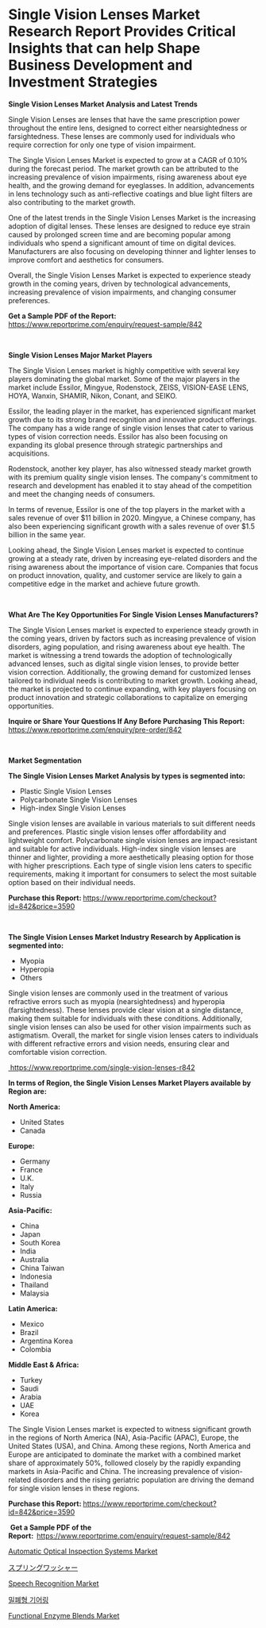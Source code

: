 <p><h1>Single Vision Lenses Market Research Report Provides Critical Insights that can help Shape Business Development and Investment Strategies</h1></p><p><strong>Single Vision Lenses Market Analysis and Latest Trends</strong></p>
<p><p>Single Vision Lenses are lenses that have the same prescription power throughout the entire lens, designed to correct either nearsightedness or farsightedness. These lenses are commonly used for individuals who require correction for only one type of vision impairment.</p><p>The Single Vision Lenses Market is expected to grow at a CAGR of 0.10% during the forecast period. The market growth can be attributed to the increasing prevalence of vision impairments, rising awareness about eye health, and the growing demand for eyeglasses. In addition, advancements in lens technology such as anti-reflective coatings and blue light filters are also contributing to the market growth.</p><p>One of the latest trends in the Single Vision Lenses Market is the increasing adoption of digital lenses. These lenses are designed to reduce eye strain caused by prolonged screen time and are becoming popular among individuals who spend a significant amount of time on digital devices. Manufacturers are also focusing on developing thinner and lighter lenses to improve comfort and aesthetics for consumers.</p><p>Overall, the Single Vision Lenses Market is expected to experience steady growth in the coming years, driven by technological advancements, increasing prevalence of vision impairments, and changing consumer preferences.</p></p>
<p><strong>Get a Sample PDF of the Report:&nbsp;</strong> <a href="https://www.reportprime.com/enquiry/request-sample/842">https://www.reportprime.com/enquiry/request-sample/842</a></p>
<p>&nbsp;</p>
<p><strong>Single Vision Lenses Major Market Players</strong></p>
<p><p>The Single Vision Lenses market is highly competitive with several key players dominating the global market. Some of the major players in the market include Essilor, Mingyue, Rodenstock, ZEISS, VISION-EASE LENS, HOYA, Wanxin, SHAMIR, Nikon, Conant, and SEIKO.</p><p>Essilor, the leading player in the market, has experienced significant market growth due to its strong brand recognition and innovative product offerings. The company has a wide range of single vision lenses that cater to various types of vision correction needs. Essilor has also been focusing on expanding its global presence through strategic partnerships and acquisitions.</p><p>Rodenstock, another key player, has also witnessed steady market growth with its premium quality single vision lenses. The company's commitment to research and development has enabled it to stay ahead of the competition and meet the changing needs of consumers.</p><p>In terms of revenue, Essilor is one of the top players in the market with a sales revenue of over $11 billion in 2020. Mingyue, a Chinese company, has also been experiencing significant growth with a sales revenue of over $1.5 billion in the same year.</p><p>Looking ahead, the Single Vision Lenses market is expected to continue growing at a steady rate, driven by increasing eye-related disorders and the rising awareness about the importance of vision care. Companies that focus on product innovation, quality, and customer service are likely to gain a competitive edge in the market and achieve future growth.</p></p>
<p>&nbsp;</p>
<p><strong>What Are The Key Opportunities For Single Vision Lenses Manufacturers?</strong></p>
<p><p>The Single Vision Lenses market is expected to experience steady growth in the coming years, driven by factors such as increasing prevalence of vision disorders, aging population, and rising awareness about eye health. The market is witnessing a trend towards the adoption of technologically advanced lenses, such as digital single vision lenses, to provide better vision correction. Additionally, the growing demand for customized lenses tailored to individual needs is contributing to market growth. Looking ahead, the market is projected to continue expanding, with key players focusing on product innovation and strategic collaborations to capitalize on emerging opportunities.</p></p>
<p><strong>Inquire or Share Your Questions If Any Before Purchasing This Report:</strong> <a href="https://www.reportprime.com/enquiry/pre-order/842">https://www.reportprime.com/enquiry/pre-order/842</a></p>
<p>&nbsp;</p>
<p><strong>Market Segmentation</strong></p>
<p><strong>The Single Vision Lenses Market Analysis by types is segmented into:</strong></p>
<p><ul><li>Plastic Single Vision Lenses</li><li>Polycarbonate Single Vision Lenses</li><li>High-index Single Vision Lenses</li></ul></p>
<p><p>Single vision lenses are available in various materials to suit different needs and preferences. Plastic single vision lenses offer affordability and lightweight comfort. Polycarbonate single vision lenses are impact-resistant and suitable for active individuals. High-index single vision lenses are thinner and lighter, providing a more aesthetically pleasing option for those with higher prescriptions. Each type of single vision lens caters to specific requirements, making it important for consumers to select the most suitable option based on their individual needs.</p></p>
<p><strong>Purchase this Report:&nbsp;</strong><a href="https://www.reportprime.com/checkout?id=842&price=3590">https://www.reportprime.com/checkout?id=842&price=3590</a></p>
<p>&nbsp;</p>
<p><strong>The Single Vision Lenses Market Industry Research by Application is segmented into:</strong></p>
<p><ul><li>Myopia</li><li>Hyperopia</li><li>Others</li></ul></p>
<p><p>Single vision lenses are commonly used in the treatment of various refractive errors such as myopia (nearsightedness) and hyperopia (farsightedness). These lenses provide clear vision at a single distance, making them suitable for individuals with these conditions. Additionally, single vision lenses can also be used for other vision impairments such as astigmatism. Overall, the market for single vision lenses caters to individuals with different refractive errors and vision needs, ensuring clear and comfortable vision correction.</p></p>
<p><a href="https://www.reportprime.com/single-vision-lenses-r842">&nbsp;https://www.reportprime.com/single-vision-lenses-r842</a></p>
<p><strong>In terms of Region, the Single Vision Lenses Market Players available by Region are:</strong></p>
<p>
    <p> <strong> North America: </strong>
        <ul>
            <li>United States</li>
            <li>Canada</li>
        </ul>
        </p> 
    <p> <strong> Europe: </strong>
        <ul>
            <li>Germany</li>
            <li>France</li>
            <li>U.K.</li>
            <li>Italy</li>
            <li>Russia</li>
        </ul>
        </p> 
    <p> <strong> Asia-Pacific: </strong>
        <ul>
            <li>China</li>
            <li>Japan</li>
            <li>South Korea</li>
            <li>India</li>
            <li>Australia</li>
            <li>China Taiwan</li>
            <li>Indonesia</li>
            <li>Thailand</li>
            <li>Malaysia</li>
        </ul>
        </p> 
    <p> <strong> Latin America: </strong>
        <ul>
            <li>Mexico</li>
            <li>Brazil</li>
            <li>Argentina Korea</li>
            <li>Colombia</li>
        </ul>
        </p> 
    <p> <strong> Middle East & Africa: </strong>
        <ul>
            <li>Turkey</li>
            <li>Saudi</li>
            <li>Arabia</li>
            <li>UAE</li>
            <li>Korea</li>
        </ul>
    </p>
    </p>
<p><p>The Single Vision Lenses market is expected to witness significant growth in the regions of North America (NA), Asia-Pacific (APAC), Europe, the United States (USA), and China. Among these regions, North America and Europe are anticipated to dominate the market with a combined market share of approximately 50%, followed closely by the rapidly expanding markets in Asia-Pacific and China. The increasing prevalence of vision-related disorders and the rising geriatric population are driving the demand for single vision lenses in these regions.</p></p>
<p><strong>Purchase this Report: </strong><a href="https://www.reportprime.com/checkout?id=842&price=3590">https://www.reportprime.com/checkout?id=842&price=3590</a></p>
<p>&nbsp;<strong>Get a Sample PDF of the Report:&nbsp;&nbsp;</strong><a href="https://www.reportprime.com/enquiry/request-sample/842">https://www.reportprime.com/enquiry/request-sample/842</a></p>
<p><strong></strong></p>
<p><p><a href="https://www.linkedin.com/pulse/automatic-optical-inspection-systems-market-size-growth-industry-emhlc">Automatic Optical Inspection Systems Market</a></p><p><a href="https://medium.com/@abdulkoss2015/%E6%98%A5%E3%83%AF%E3%83%83%E3%82%B7%E3%83%A3%E3%83%BC%E5%B8%82%E5%A0%B4%E3%81%AE%E6%96%B0%E8%88%88%E3%83%88%E3%83%AC%E3%83%B3%E3%83%89-2024%E5%B9%B4%E3%81%8B%E3%82%892031%E5%B9%B4%E3%81%AE%E4%B8%96%E7%95%8C%E5%B1%95%E6%9C%9B%E3%81%A8%E5%B0%86%E6%9D%A5%E3%81%AE%E5%B1%95%E6%9C%9B-3e24dd50c54f">スプリングワッシャー</a></p><p><a href="https://issuu.com/reportprime-2/docs/speech-recognition-market-size-2030.pptx">Speech Recognition Market</a></p><p><a href="https://medium.com/@cordiehyatt1/2024%EB%85%84%EB%B6%80%ED%84%B0-2031%EB%85%84%EA%B9%8C%EC%A7%80%EC%9D%98-%EA%B8%80%EB%A1%9C%EB%B2%8C-%EC%8B%9C%EC%9E%A5-%EB%8F%99%ED%96%A5%EA%B3%BC-%EB%B6%84%EC%84%9D%EC%9D%84-%EB%8B%A4%EB%A3%AC-%EB%8D%AE%EC%9D%B8-enclosed-gearing-%EC%8B%9C%EC%9E%A5-%EC%A0%84%EB%A7%9D%EC%9D%80-145%ED%8E%98%EC%9D%B4%EC%A7%80%EC%97%90-%EC%86%8C%EA%B0%9C%EB%90%98%EC%97%88%EC%8A%B5%EB%8B%88%EB%8B%A4-1d4798f8afaf">밀폐형 기어링</a></p><p><a href="https://medium.com/@jakobeblake56/functional-enzyme-blends-market-a-global-and-regional-analysis-2024-2031-bb794544950b">Functional Enzyme Blends Market</a></p></p>